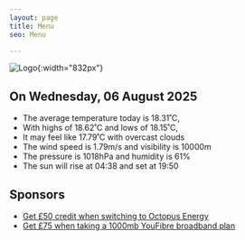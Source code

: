 ```yaml
---
layout: page
title: Menu
seo: Menu

---
```


![Logo](/images/logo.jpg){:width="832px"}

<!-- weather_marker starts -->
## On Wednesday, 06 August 2025

- The average temperature today is 18.31˚C,
- With highs of 18.62˚C and lows of 18.15˚C,
- It may feel like 17.79˚C with overcast clouds
- The wind speed is 1.79m/s and visibility is 10000m
- The pressure is 1018hPa and humidity is 61%
- The sun will rise at 04:38 and set at 19:50

<!-- weather_marker ends -->

## Sponsors

- [Get £50 credit when switching to Octopus Energy](https://bit.ly/3oD1nnS)
- [Get £75 when taking a 1000mb YouFibre broadband plan](https://aklam.io/91zWhU?)

